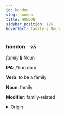 ```yaml
---
id: hondon
slug: hondon
title: HONDON
sidebar_position: 126
hoverText: family § Noun
---
```


### hondon&emsp;<span kind="abugida">ɂ̃ʌ̃</span>

*family* **§** Noun

**IPA**: /ˈhɑn.dɑn/

**Verb**: to be a family

**Noun**: family

**Modifier**: family-related

<details>
    <summary>Origin</summary>
    Urdu خانْدان⁩ xāndān /xɑːn.d̪ɑːn/<br/>
    <em>Indo-Iranian Language Family</em>
</details>